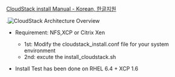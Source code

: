 [CloudStack install Manual - Korean, 한글지원](http://www.ralfyang.net/Foswiki/bin/view.cgi/Main/CloudStackM#A_42CloudStack_Package_45_Recommend_42)

.![CloudStack Architecture Overview](http://www.ralfyang.net/Foswiki/pub/Main/CloudStackM/CloudStack_Architecture_20130913_Ext.png)

   * Requirement: NFS,XCP or Citrix Xen
     * 1st: Modify the cloudstack_install.conf file for your system environment
     * 2nd: excute the install_cloudstack.sh

   * Install Test has been done on RHEL 6.4 + XCP 1.6
